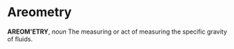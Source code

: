 # Areometry

**AREOM'ETRY**, _noun_ The measuring or act of measuring the specific gravity of fluids.